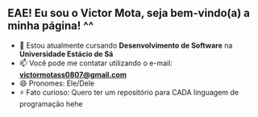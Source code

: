 ## EAE! Eu sou o Victor Mota, seja bem-vindo(a) a minha página! ^^

- 🌱 Estou atualmente cursando **Desenvolvimento de Software** na **Universidade Estácio de Sá**
- 📫 Você pode me contatar utilizando o e-mail: **victormotass0807@gmail.com**
- 😄 Pronomes: Ele/Dele
- ⚡ Fato curioso: Quero ter um repositório para CADA linguagem de programação hehe
